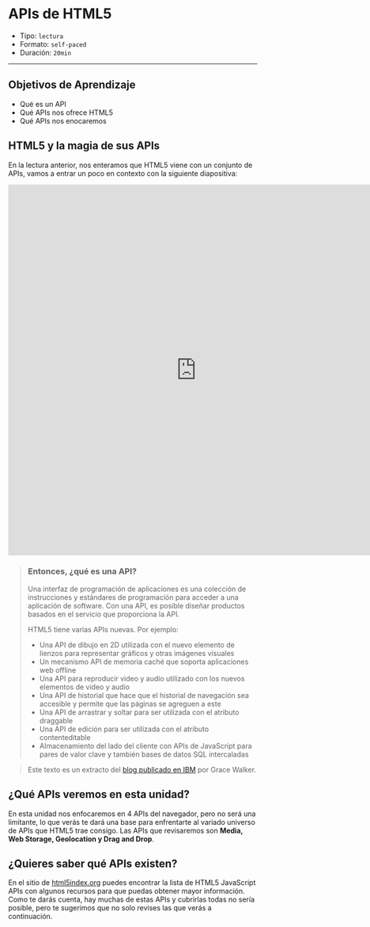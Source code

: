 # APIs de HTML5

- Tipo: `lectura`
- Formato: `self-paced`
- Duración: `20min`

***

## Objetivos de Aprendizaje

- Qué es un API
- Qué APIs nos ofrece HTML5
- Qué APIs nos enocaremos

## HTML5 y la magia de sus APIs

En la lectura anterior, nos enteramos que HTML5 viene con un conjunto de APIs,
vamos a entrar un poco en contexto con la siguiente diapositiva:

<iframe src="https://docs.google.com/presentation/d/e/2PACX-1vTVOkfyF6VYPu9b3p667Sorg5KW9xbC2KO_-dL04fXm5XlIzp6jgduLzZgnBDU5QqDQp3UQTkuOCi-_/embed?start=false&loop=false&delayms=3000" frameborder="0" width="760" height="749" allowfullscreen="true" mozallowfullscreen="true" webkitallowfullscreen="true"></iframe>

> ### Entonces, ¿qué es una API?
>
> Una interfaz de programación de aplicaciones es una colección de instrucciones
> y estándares de programación para acceder a una aplicación de software. Con
> una API, es posible diseñar productos basados en el servicio que proporciona
> la API.
>
> HTML5 tiene varias APIs nuevas. Por ejemplo:
>
> - Una API de dibujo en 2D utilizada con el nuevo elemento de lienzos para
>   representar gráficos y otras imágenes visuales
> - Un mecanismo API de memoria caché que soporta aplicaciones web offline
> - Una API para reproducir video y audio utilizado con los nuevos elementos de
>   video y audio
> - Una API de historial que hace que el historial de navegación sea accesible y
>   permite que las páginas se agreguen a este
> - Una API de arrastrar y soltar para ser utilizada con el atributo draggable
> - Una API de edición para ser utilizada con el atributo contenteditable
> - Almacenamiento del lado del cliente con APIs de JavaScript para pares de
>   valor clave y también bases de datos SQL intercaladas

> Este texto es un extracto del [blog publicado en IBM](https://www.ibm.com/developerworks/ssa/web/library/wa-html5fundamentals3/index.html)
> por Grace Walker.

## ¿Qué APIs veremos en esta unidad?

En esta unidad nos enfocaremos en 4 APIs del navegador, pero no será una
limitante, lo que verás te dará una base para enfrentarte al variado universo
de APIs que HTML5 trae consigo. Las APIs que revisaremos son **Media, Web
Storage, Geolocation y Drag and Drop**.

## ¿Quieres saber qué APIs existen?

En el sitio de [html5index.org](http://html5index.org/) puedes encontrar la lista
de HTML5 JavaScript APIs con algunos recursos para que puedas obtener mayor
información. Como te darás cuenta, hay muchas de estas APIs y cubrirlas todas
no sería posible, pero te sugerimos que no solo revises las que verás a
continuación.
